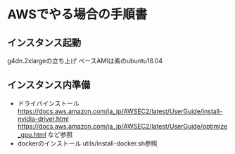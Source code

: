 # AWSでやる場合の手順書

## インスタンス起動
g4dn.2xlargeの立ち上げ
ベースAMIは素のubuntu18.04

## インスタンス内準備

- ドライバインストール
    https://docs.aws.amazon.com/ja_jp/AWSEC2/latest/UserGuide/install-nvidia-driver.html
    https://docs.aws.amazon.com/ja_jp/AWSEC2/latest/UserGuide/optimize_gpu.html
    など参照
- dockerのインストール
    utils/install-docker.sh参照

